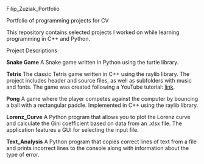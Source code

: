 Filip_Zuziak_Portfolio

Portfolio of programming projects for CV

This repository contains selected projects I worked on while learning programming in C++ and Python.

Project Descriptions

**Snake Game**
A Snake game written in Python using the turtle library.

**Tetris**
The classic Tetris game written in C++ using the raylib library. The project includes header and source files, as well as subfolders with music and fonts. The game was created following a YouTube tutorial: [link](https://www.youtube.com/watch?v=wVYKG_ch4yM).

**Pong**
A game where the player competes against the computer by bouncing a ball with a rectangular paddle. Implemented in C++ using the raylib library.

**Lorenz_Curve**
A Python program that allows you to plot the Lorenz curve and calculate the Gini coefficient based on data from an .xlsx file. The application features a GUI for selecting the input file.

**Text_Analysis**
A Python program that copies correct lines of text from a file and prints incorrect lines to the console along with information about the type of error.
